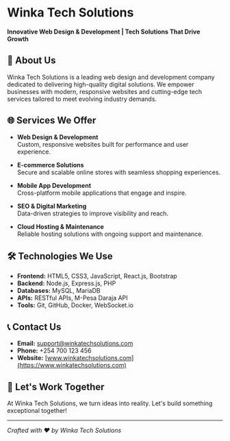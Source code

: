 # Winka Tech Solutions

**Innovative Web Design & Development | Tech Solutions That Drive Growth**

## 🚀 About Us
Winka Tech Solutions is a leading web design and development company dedicated to delivering high-quality digital solutions. 
We empower businesses with modern, responsive websites and cutting-edge tech services tailored to meet evolving industry demands.

## 🌐 Services We Offer
- **Web Design & Development**  
  Custom, responsive websites built for performance and user experience.

- **E-commerce Solutions**  
  Secure and scalable online stores with seamless shopping experiences.

- **Mobile App Development**  
  Cross-platform mobile applications that engage and inspire.

- **SEO & Digital Marketing**  
  Data-driven strategies to improve visibility and reach.

- **Cloud Hosting & Maintenance**  
  Reliable hosting solutions with ongoing support and maintenance.

## 🛠️ Technologies We Use
- **Frontend:** HTML5, CSS3, JavaScript, React.js, Bootstrap  
- **Backend:** Node.js, Express.js, PHP  
- **Databases:** MySQL, MariaDB  
- **APIs:** RESTful APIs, M-Pesa Daraja API  
- **Tools:** Git, GitHub, Docker, WebSocket.io  



## 📞 Contact Us
- **Email:** support@winkatechsolutions.com  
- **Phone:** +254 700 123 456  
- **Website:** [www.winkatechsolutions.com](https://www.winkatechsolutions.com)  

## 🤝 Let's Work Together
At Winka Tech Solutions, we turn ideas into reality. Let's build something exceptional together!

---

*Crafted with ❤️ by Winka Tech Solutions*

